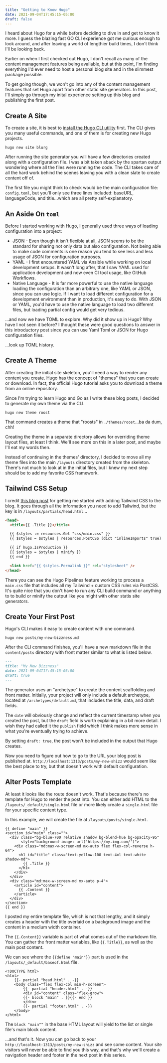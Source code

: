 ```yaml
---
title: "Getting to Know Hugo"
date: 2021-09-04T17:45:15-05:00
draft: false
---
```


I heard about Hugo for a while before deciding to dive in and get to know it more. I guess the 
blazing fast GO CLI experience got me curious enough to look around, and after leaving a world 
of lengthier build times, I don't think I'll be looking back. 

Earlier on when I first checked out Hugo, I don't recall as many of the content management 
features being available, but at this point, I'm finding everything I'd ever need to host a 
personal blog site and in the slimmest package possible. 

To get going though, we won't go into any of the content management features that set Hugo 
apart from other static site generators. In this post, I'll simply go through my inital 
experience setting up this blog and publishing the first post.

## Create A Site

To create a site, it is best to [install the Hugo CLI utility]() first. The CLI gives you many 
useful commands, and one of them is for creating new Hugo projects.

```shell
hugo new site blurg 
```

After running the site generator you will have a few directories created along with a 
configuration file. I was a bit taken aback by the spartan output wondering where all the files 
were running the code. The CLI takes care of all the hard work behind the scenes leaving you 
with a clean slate to create content off of.

The first file you might think to check would be the main configuration file: `config.toml`, but 
you'll only see three lines included: baseURL, languageCode, and title...which are all pretty 
self-explanatory.  

## An Aside On `toml`

Before I started working with Hugo, I generally used three ways of loading configuration into a 
project:

- JSON - Even though it isn't flexible at all, JSON seems to be the standard for sharing not 
  only data but also configuration. Not being able to make code comments is one reason you tend 
  to see less and less usage of JSON for configuration purposes.
- YAML - I first encountered YAML via Ansible while working on local development setups. It 
  wasn't long after, that I saw YAML used for application development and now even CI tool usage,
  like GitHub Workflows. 
- Native Language - It is far more powerful to use the native language loading the configuration 
  than an arbitrary one, like YAML or JSON, since you can use logic. If I want to load different 
  configuration for a development environment than in production, it's easy to do. With JSON or 
  YAML, you'd have to use the native language to load two different files, but loading partial 
  config would get very tedious.

...and now we have TOML to explore. Why did it show up in Hugo? Why have I not seen it before? I 
thought these were good questions to answer in this introductory post since you can use Yaml 
Toml or JSON for Hugo configuration files.

...look up TOML history.

## Create A Theme

After creating the initial site skeleton, you'll need a way to render any content you create. 
Hugo has the concept of "themes" that you can create or download. In fact, the official Hugo 
tutorial asks you to download a theme from an online repository. 

Since I'm trying to learn Hugo and Go as I write these blog posts, I decided to generate my own 
theme via the CLI.

```shell
hugo new theme roost
```

That command creates a theme that "roosts" in `./themes/roost`...ba da dum, chh!

Creating the theme in a separate directory allows for overriding theme layout files, at least I 
think. We'll see more on this in a later post, and maybe I'll eat my words then.

Instead of continuing in the themes' directory, I decided to move all my theme files into the 
main `/layouts` directory created from the skeleton. There's not much to look at in the initial 
files, but I knew my next step should be to add my favorite CSS framework.

## Tailwind CSS Setup

I credit [this blog post](https://praveenjuge.com/blog/install-tailwind-on-hugo/) for getting me 
started with adding Tailwind CSS to the blog. It goes through all the information you need to 
add Tailwind, but the key is in `/layouts/partials/head.html`...

```html
<head>
  <title>{{ .Title }}</title>

  {{ $styles := resources.Get "css/main.css" }}
  {{ $styles = $styles | resources.PostCSS (dict "inlineImports" true) }}

  {{ if hugo.IsProduction }}
  {{ $styles = $styles | minify }}
  {{ end }}

  <link href="{{ $styles.Permalink }}" rel="stylesheet" />
</head>
```

There you can see the Hugo Pipelines feature working to process a `main.css` file that includes 
all my Tailwind + custom CSS rules via PostCSS. It's quite nice that you don't have to run any 
CLI build command or anything to to build or minify the output like you might with other statis 
site generators.

## Create Your First Post

Hugo's CLI makes it easy to create content with one command.

```shell
hugo new posts/my-new-bizzness.md
```

After the CLI command finishes, you'll have a new markdown file in the `content/posts` directory
with front matter similar to what is listed below.

```markdown
---
title: "My New Bizzness"
date: 2021-09-04T17:45:15-05:00
draft: true
---
```

The generator uses an "archetype" to create the content scaffolding and front matter. Initially,
your project will only include a default archetype, located at `/archetypes/default.md`, that 
includes the title, data, and draft fields.

The `date` will obviously change and reflect the current timestamp when you created the post, but
the `draft` field is worth explaining in a bit more detail. I wish they had called it the `publish`
field which I think makes more sense in what you're eventually trying to achieve.

By setting `draft: true`, the post won't be included in the output that Hugo creates. 

Now you need to figure out how to go to the URL your blog post is published at. 
`http://localhost:1313/posts/my-new-shizz` would seem like the best place to try, but that 
doesn't work with default configuration.

## Alter Posts Template

At least it looks like the route doesn't work. That's because there's no template for Hugo 
to render the post into. You can either add HTML to the `/layouts/_default/single.html` file or 
more likely create a `single.html` file for your specific content type. 

In this example, we will create the file at `/layouts/posts/single.html`.

```gotemplate
{{ define "main" }}
<section id="main" class="">
  <div class="bg-blue-700 relative shadow bg-blend-hue bg-opacity-95" 
       style="background-image: url('https://my.img.com/')">
    <div class="md:max-w-screen-md mx-auto flex flex-col-reverse h-64">
      <h1 id="title" class="text-yellow-100 text-4xl text-white shadow-md">
        {{ .Title }}
      </h1>
    </div>
  </div>
  <div class="md:max-w-screen-md mx-auto p-4">
    <article id="content">
      {{ .Content }}
    </article>
  </div>
</section>
{{ end }}
```
I posted my entire template file, which is not that lengthy, and it simply creates a header with 
the title overlaid on a background image and the content in a medium width container. 

The `{{.Content}}` variable is part of what comes out of the markdown file. You can gather the 
front matter variables, like `{{.Title}}`, as well as the main post content.

We can see where the `{{define "main"}}` part is used in the `/layouts/_default/baseof.html` file.

```gotemplate
<!DOCTYPE html>
<html>
    {{- partial "head.html" . -}}
    <body class="flex flex-col min-h-screen">
        {{- partial "header.html" . -}}
        <div id="content" class="flex-grow">
        {{- block "main" . }}{{- end }}
        </div>
        {{- partial "footer.html" . -}}
    </body>
</html>
```

The `block "main""` in the base HTML layout will yield to the list or single file's main block 
content. 

...and that's it. Now you can go back to your `http://localhost:1313/posts/my-new-shizz` and see 
some content. Your site visitors will never be able to find you this way, and that's why we'll 
create a navigation header and footer in the next post in this series.
